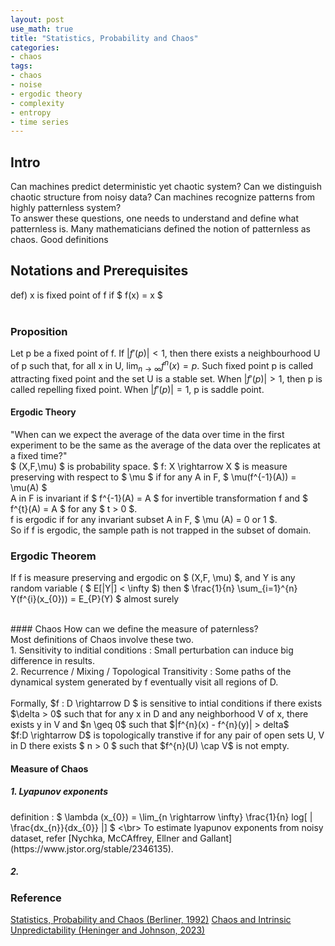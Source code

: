 ```yaml
---
layout: post
use_math: true
title: "Statistics, Probability and Chaos"
categories:
- chaos
tags:
- chaos
- noise
- ergodic theory
- complexity
- entropy
- time series
---
```


<h2> Intro </h2>
Can machines predict deterministic yet chaotic system? Can we distinguish chaotic structure from noisy data? Can machines recognize patterns from highly patternless system?
<br/>
To answer these questions, one needs to understand and define what patternless is. Many mathematicians defined the notion of patternless as chaos. Good definitions  
<br/>

<h2> Notations and Prerequisites </h2>
def) x is fixed point of f if $ f(x) = x $
<br/>
<br/>

### Proposition
Let p be a fixed point of f. If $|f'(p)| < 1$, then there exists a neighbourhood U of p such that, for all x in U, $\lim_{n \rightarrow \infty} f^{n}(x) = p.$ Such fixed point p is called attracting fixed point and the set U is a stable set. When $|f'(p)| > 1$, then p is called repelling fixed point. When $|f'(p)| = 1$, p is saddle point.

<h4> Ergodic Theory </h4>
"When can we expect the average of the data over time in the first experiment to be the same as the average of the data over the replicates at a fixed time?"
<br/>
$ (X,F,\mu) $ is probability space. $ f: X \rightarrow X $ is measure preserving with respect to $ \mu $ if for any A in F, $ \mu(f^{-1}(A)) = \mu(A) $
<br/> 
A in F is invariant if $ f^{-1}(A) = A $ for invertible transformation f and $ f^{t}(A) = A $ for any $ t > 0 $.
<br/>
f is ergodic if for any invariant subset A in F, $ \mu (A) = 0 or 1 $. 
<br/> So if  f is ergodic, the sample path is not trapped in the subset of domain.
<br/>

### Ergodic Theorem
If f is measure preserving and ergodic on $ (X,F, \mu) $, and Y is any random variable ( $ E[|Y|] < \infty $) then $ \frac{1}{n} \sum_{i=1}^{n} Y(f^{i}(x_{0})) = E_{P}(Y) $ almost surely 


<br/>
#### Chaos
How can we define the measure of paternless?
<br/>
Most definitions of Chaos involve these two.<br/>
1. Sensitivity to inditial conditions : Small perturbation can induce big difference in results.<br/>
2. Recurrence / Mixing / Topological Transitivity : Some paths of the dynamical system generated by f eventually visit all regions of D.
<br/>
<br/>
Formally, $f : D \rightarrow D $ is sensitive to intial conditions if there exists $\delta >  0$ such that for any x in D and any neighborhood V of x, there exists y in V and $n \geq 0$ such that $|f^{n}(x) - f^{n}(y)| > delta$ <br/>
$f:D \rightarrow D$ is topologically transtive if for any pair of open sets U, V in D there exists $ n > 0 $ such that $f^{n}(U) \cap V$ is not empty.

<br/>
<h4>Measure of Chaos</h4>
<h5>1. Lyapunov exponents</h5>
definition : $ \lambda (x_{0}) = \lim_{n \rightarrow \infty} \frac{1}{n} log[ | \frac{dx_{n}}{dx_{0}} |] $
<\br>
To estimate lyapunov exponents from noisy dataset, refer [Nychka, McCAffrey, Ellner and Gallant](https://www.jstor.org/stable/2346135).

<h5>2. </h5>



### Reference
[Statistics, Probability and Chaos (Berliner, 1992)](https://pdodds.w3.uvm.edu/files/papers/others/1992/berliner1992a.pdf)
[Chaos and Intrinsic Unpredictability (Heninger and Johnson, 2023)](http://aiimpacts.org/wp-content/uploads/2023/04/Chaos-and-Intrinsic-Unpredictability.pdf)
